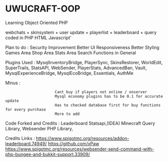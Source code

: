 # UWUCRAFT-OOP
Learning Object Oriented PHP

webchats + skinsystem + user update + playerlist + leaderboard + query coded in PHP HTML Javascript'

Plan to do  :   Security Improvement
                Better UI Responsiveness
                Better Styling
                Games Area 
                Shop Area
                Stats Area
                Search Functions in General

Plugins Used : 
                MysqlInventoryBridge, 
                PlayerSync, SkinsRestorer, 
                WorldEdit, 
                SuperTrails, 
                StatsAPI, 
                WebSender, 
                PlayerStats,
                AdvancedBan, 
                Vault, 
                MysqlExperienceBridge,
                MysqlEcoBridge, 
                Essentials, 
                AuthMe

Minus :

                          Cant buy if players not online / onserver
                          Mysql economy plugins has to be 0.1 for accurate update
                          Has to checked database first for buy functions for every purchase
                          More to add

Code Forked and Credits : Leaderboard Statsapi,(IDEA)
                          Minecraft Query Library,
                          Websender PHP Library,
                          
Credits Links :           https://www.spigotmc.org/resources/addon-leaderboard.74949/
                          https://github.com/xPaw
                          https://www.spigotmc.org/resources/websender-send-command-with-php-bungee-and-bukkit-support.33909/
                          
